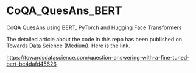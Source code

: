 # CoQA_QuesAns_BERT
CoQA QuesAns using BERT, PyTorch and Hugging Face Transformers

The detailed article about the code in this repo has been published on Towards Data Science (Medium). Here is the link.

https://towardsdatascience.com/question-answering-with-a-fine-tuned-bert-bc4dafd45626


